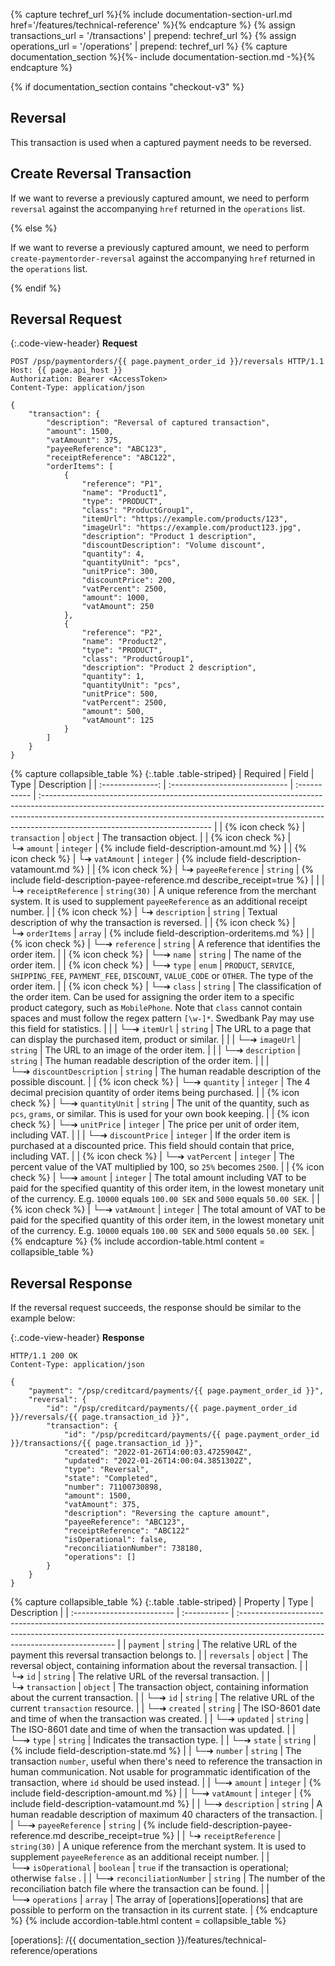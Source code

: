 {% capture techref_url %}{% include documentation-section-url.md href='/features/technical-reference' %}{% endcapture %}
{% assign transactions_url = '/transactions' | prepend: techref_url %}
{% assign operations_url = '/operations' | prepend: techref_url %}
{% capture documentation_section %}{%- include documentation-section.md -%}{% endcapture %}

{% if documentation_section contains "checkout-v3" %}

## Reversal

This transaction is used when a captured payment needs to be reversed.

## Create Reversal Transaction

If we want to reverse a previously captured amount, we need to perform
`reversal` against the accompanying `href` returned in the
`operations` list.

{% else %}

If we want to reverse a previously captured amount, we need to perform
`create-paymentorder-reversal` against the accompanying `href` returned in the
`operations` list.

{% endif %}

## Reversal Request

{:.code-view-header}
**Request**

```http
POST /psp/paymentorders/{{ page.payment_order_id }}/reversals HTTP/1.1
Host: {{ page.api_host }}
Authorization: Bearer <AccessToken>
Content-Type: application/json

{
    "transaction": {
        "description": "Reversal of captured transaction",
        "amount": 1500,
        "vatAmount": 375,
        "payeeReference": "ABC123",
        "receiptReference": "ABC122",
        "orderItems": [
            {
                "reference": "P1",
                "name": "Product1",
                "type": "PRODUCT",
                "class": "ProductGroup1",
                "itemUrl": "https://example.com/products/123",
                "imageUrl": "https://example.com/product123.jpg",
                "description": "Product 1 description",
                "discountDescription": "Volume discount",
                "quantity": 4,
                "quantityUnit": "pcs",
                "unitPrice": 300,
                "discountPrice": 200,
                "vatPercent": 2500,
                "amount": 1000,
                "vatAmount": 250
            },
            {
                "reference": "P2",
                "name": "Product2",
                "type": "PRODUCT",
                "class": "ProductGroup1",
                "description": "Product 2 description",
                "quantity": 1,
                "quantityUnit": "pcs",
                "unitPrice": 500,
                "vatPercent": 2500,
                "amount": 500,
                "vatAmount": 125
            }
        ]
    }
}
```

{% capture collapsible_table %}
{:.table .table-striped}
|     Required     | Field                          | Type         | Description                                                                                                                                                                                                                                                                           |
| :--------------: | :----------------------------- | :----------- | :------------------------------------------------------------------------------------------------------------------------------------------------------------------------------------------------------------------------------------------------------------------------------------ |
| {% icon check %} | `transaction`                  | `object`     | The transaction object.                                                                                                                                                                                                                                                               |
| {% icon check %} | └➔&nbsp;`amount`               | `integer`    | {% include field-description-amount.md %}                                                                                                                                                                                                                                             |
| {% icon check %} | └➔&nbsp;`vatAmount`            | `integer`    | {% include field-description-vatamount.md %}                                                                                                                                                                                                                                          |
| {% icon check %} | └➔&nbsp;`payeeReference`       | `string` | {% include field-description-payee-reference.md describe_receipt=true %}                                                                                                                                                                  |
|                  | └➔&nbsp;`receiptReference`     | `string(30)` | A unique reference from the merchant system. It is used to supplement `payeeReference` as an additional receipt number.                                                                                                                                                               |
| {% icon check %} | └➔&nbsp;`description`          | `string`     | Textual description of why the transaction is reversed.                                                                                                                                                                                                                               |
| {% icon check %} | └➔&nbsp;`orderItems`           | `array`      | {% include field-description-orderitems.md %}                                                                                                                                                                                                                                         |
| {% icon check %} | └─➔&nbsp;`reference`           | `string`     | A reference that identifies the order item.                                                                                                                                                                                                                                           |
| {% icon check %} | └─➔&nbsp;`name`                | `string`     | The name of the order item.                                                                                                                                                                                                                                                           |
| {% icon check %} | └─➔&nbsp;`type`                | `enum`       | `PRODUCT`, `SERVICE`, `SHIPPING_FEE`, `PAYMENT_FEE`, `DISCOUNT`, `VALUE_CODE` or `OTHER`. The type of the order item.                                                                                                                                                                 |
| {% icon check %} | └─➔&nbsp;`class`               | `string`     | The classification of the order item. Can be used for assigning the order item to a specific product category, such as `MobilePhone`. Note that `class` cannot contain spaces and must follow the regex pattern `[\w-]*`. Swedbank Pay may use this field for statistics. |
|                  | └─➔&nbsp;`itemUrl`             | `string`     | The URL to a page that can display the purchased item, product or similar.                                                                                                                                                                                                            |
|                  | └─➔&nbsp;`imageUrl`            | `string`     | The URL to an image of the order item.                                                                                                                                                                                                                                                |
|                  | └─➔&nbsp;`description`         | `string`     | The human readable description of the order item.                                                                                                                                                                                                                                     |
|                  | └─➔&nbsp;`discountDescription` | `string`     | The human readable description of the possible discount.                                                                                                                                                                                                                              |
| {% icon check %} | └─➔&nbsp;`quantity`            | `integer`    | The 4 decimal precision quantity of order items being purchased.                                                                                                                                                                                                                      |
| {% icon check %} | └─➔&nbsp;`quantityUnit`        | `string`     | The unit of the quantity, such as `pcs`, `grams`, or similar. This is used for your own book keeping.                                                                                                                                                        |
| {% icon check %} | └─➔&nbsp;`unitPrice`           | `integer`    | The price per unit of order item, including VAT.                                                                                                                                                                                                                                      |
|                  | └─➔&nbsp;`discountPrice`       | `integer`    | If the order item is purchased at a discounted price. This field should contain that price, including VAT.                                                                                                                                                                            |
| {% icon check %} | └─➔&nbsp;`vatPercent`          | `integer`    | The percent value of the VAT multiplied by 100, so `25%` becomes `2500`.                                                                                                                                                                                                              |
| {% icon check %} | └─➔&nbsp;`amount`              | `integer`    | The total amount including VAT to be paid for the specified quantity of this order item, in the lowest monetary unit of the currency. E.g. `10000` equals `100.00 SEK` and `5000` equals `50.00 SEK`.                                                                                 |
| {% icon check %} | └─➔&nbsp;`vatAmount`           | `integer`    | The total amount of VAT to be paid for the specified quantity of this order item, in the lowest monetary unit of the currency. E.g. `10000` equals `100.00 SEK` and `5000` equals `50.00 SEK`.                                                                                        |
{% endcapture %}
{% include accordion-table.html content = collapsible_table %}

## Reversal Response

If the reversal request succeeds, the response should be similar to the example below:

{:.code-view-header}
**Response**

```http
HTTP/1.1 200 OK
Content-Type: application/json

{
    "payment": "/psp/creditcard/payments/{{ page.payment_order_id }}",
    "reversal": {
        "id": "/psp/creditcard/payments/{{ page.payment_order_id }}/reversals/{{ page.transaction_id }}",
        "transaction": {
            "id": "/psp/pcreditcard/payments/{{ page.payment_order_id }}/transactions/{{ page.transaction_id }}",
            "created": "2022-01-26T14:00:03.4725904Z",
            "updated": "2022-01-26T14:00:04.3851302Z",
            "type": "Reversal",
            "state": "Completed",
            "number": 71100730898,
            "amount": 1500,
            "vatAmount": 375,
            "description": "Reversing the capture amount",
            "payeeReference": "ABC123",
            "receiptReference": "ABC122"
            "isOperational": false,
            "reconciliationNumber": 738180,
            "operations": []
        }
    }
}
```

{% capture collapsible_table %}
{:.table .table-striped}
| Property                   | Type         | Description                                                                                                                                                                                                  |
| :------------------------- | :----------- | :----------------------------------------------------------------------------------------------------------------------------------------------------------------------------------------------------------- |
| `payment`                  | `string`     | The relative URL of the payment this reversal transaction belongs to.                                                                                                                                        |
| `reversals`                | `object`     | The reversal object, containing information about the reversal transaction.                                                                                                                                  |
| └➔&nbsp;`id`               | `string`     | The relative URL of the reversal transaction.                                                                                                                                                                |
| └➔&nbsp;`transaction`      | `object`     | The transaction object, containing information about the current transaction.                                                                                                                                |
| └─➔&nbsp;`id`              | `string`     | The relative URL of the current `transaction` resource.                                                                                                                                                      |
| └─➔&nbsp;`created`         | `string`     | The ISO-8601 date and time of when the transaction was created.                                                                                                                                              |
| └─➔&nbsp;`updated`         | `string`     | The ISO-8601 date and time of when the transaction was updated.                                                                                                                                              |
| └─➔&nbsp;`type`            | `string`     | Indicates the transaction type.                                                                                                                                                                              |
| └─➔&nbsp;`state`           | `string`     | {% include field-description-state.md %}        |
| └─➔&nbsp;`number`          | `string`     | The transaction `number`, useful when there's need to reference the transaction in human communication. Not usable for programmatic identification of the transaction, where `id` should be used instead. |
| └─➔&nbsp;`amount`          | `integer`    | {% include field-description-amount.md %}                                                                                                                                                                    |
| └─➔&nbsp;`vatAmount`       | `integer`    | {% include field-description-vatamount.md %}                                                                                                                                                                 |
| └─➔&nbsp;`description`     | `string`     | A human readable description of maximum 40 characters of the transaction.                                                                                                                                    |
| └─➔&nbsp;`payeeReference`  | `string`     | {% include field-description-payee-reference.md describe_receipt=true %}                                                                                         |
| └➔&nbsp;`receiptReference` | `string(30)` | A unique reference from the merchant system. It is used to supplement `payeeReference` as an additional receipt number.                                                                                      |
| └─➔&nbsp;`isOperational`  | `boolean` | `true`  if the transaction is operational; otherwise  `false` .                                                                                                                                              |
| └─➔&nbsp;`reconciliationNumber`          | `string`     | The number of the reconciliation batch file where the transaction can be found. |
| └─➔&nbsp;`operations`     | `array`   | The array of [operations][operations] that are possible to perform on the transaction in its current state.                                                                                                  |
{% endcapture %}
{% include accordion-table.html content = collapsible_table %}

[operations]: /{{ documentation_section }}/features/technical-reference/operations
